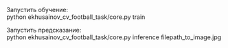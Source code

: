 Запустить обучение:  
python ekhusainov_cv_football_task/core.py train

Запустить предсказание:  
python ekhusainov_cv_football_task/core.py inference filepath_to_image.jpg 
